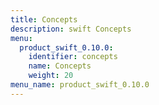 ```yaml
---
title: Concepts
description: swift Concepts
menu:
  product_swift_0.10.0:
    identifier: concepts
    name: Concepts
    weight: 20
menu_name: product_swift_0.10.0
---
```


